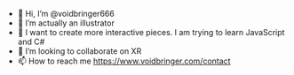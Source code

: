 - 👋 Hi, I’m @voidbringer666
- 👀 I’m actually an illustrator
- 🌱 I want to create more interactive pieces. I am trying to learn JavaScript and C#
- 💞️ I’m looking to collaborate on XR
- 📫 How to reach me https://www.voidbringer.com/contact

<!---
voidbringer666/voidbringer666 is a ✨ special ✨ repository because its `README.md` (this file) appears on your GitHub profile.
You can click the Preview link to take a look at your changes.
--->

